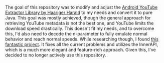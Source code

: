 The goal of this repository was to modify and adjust the [Android YouTube Extractor Library by Haariger Harald](https://github.com/HaarigerHarald/android-youtubeExtractor) to my needs and convert it to pure Java.
This goal was mostly achieved, though the general approach for retrieving YouTube metadata is not the best one, and YouTube limits the download speed drastically.
This doesn't fit my needs, and to overcome this, I'd also need to decode the n-parameter to fully emulate normal behavior and reach normal speeds.
While researching though, I found [this fantastic project](https://github.com/sealedtx/java-youtube-downloader). It fixes all the current problems and utilizes the InnerAPI, which is a much more elegant and feature-rich approach. Given this, I've decided to no longer actively use this repository.
